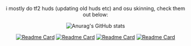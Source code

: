 <div align="center">

  i mostly do tf2 huds (updating old huds etc) and osu skinning, check them out below:

![Anurag's GitHub stats](https://github-readme-stats.vercel.app/api?username=tekunotri&theme=tokyonight&show_icons=true)

[![Readme Card](https://github-readme-stats.vercel.app/api/pin/?username=tekunotri&theme=tokyonight&show_owner=true&text_bold=true&repo=technohud)](https://github.com/tekunotri/technohud)
[![Readme Card](https://github-readme-stats.vercel.app/api/pin/?username=tekunotri&theme=tokyonight&show_owner=true&text_bold=true&repo=m0re_techno)](https://github.com/tekunotri/m0re_techno)
[![Readme Card](https://github-readme-stats.vercel.app/api/pin/?username=tekunotri&theme=tokyonight&show_owner=true&text_bold=true&repo=rc-osuskins)](https://github.com/tekunotri/rc-osuskins)
[![Readme Card](https://github-readme-stats.vercel.app/api/pin/?username=vexcenot&theme=tokyonight&show_owner=true&text_bold=true&repo=-middle-mann)](https://github.com/vexcenot/-middle-mann)
